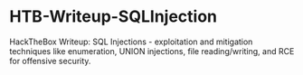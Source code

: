 # HTB-Writeup-SQLInjection
HackTheBox Writeup: SQL Injections - exploitation and mitigation techniques like enumeration, UNION injections, file reading/writing, and RCE for offensive security.
